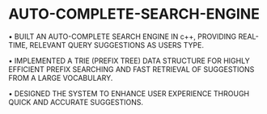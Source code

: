 # AUTO-COMPLETE-SEARCH-ENGINE
• BUILT AN AUTO-COMPLETE SEARCH ENGINE IN c++, PROVIDING REAL-TIME, RELEVANT QUERY SUGGESTIONS AS USERS TYPE.

• IMPLEMENTED A TRIE (PREFIX TREE) DATA STRUCTURE FOR HIGHLY EFFICIENT PREFIX SEARCHING AND FAST RETRIEVAL OF SUGGESTIONS FROM A
LARGE VOCABULARY.

• DESIGNED THE SYSTEM TO ENHANCE USER EXPERIENCE THROUGH QUICK AND ACCURATE SUGGESTIONS.
